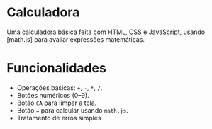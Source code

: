 # Calculadora

Uma calculadora básica feita com HTML, CSS e JavaScript, usando [math.js] para avaliar expressões matemáticas.

# Funcionalidades
- Operações básicas: `+`, `-`, `*`, `/`.
- Botões numéricos (0–9).
- Botão `CA` para limpar a tela.
- Botão `=` para calcular usando `math.js`.
- Tratamento de erros simples
